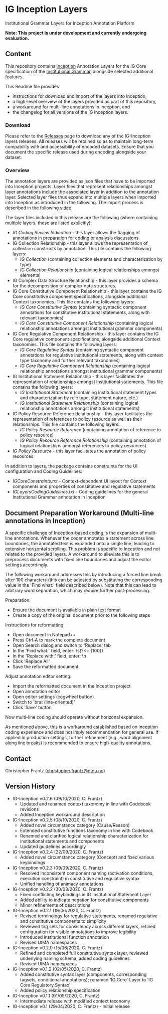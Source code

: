 # IG Inception Layers

Institutional Grammar Layers for Inception Annotation Platform

**Note: This project is under development and currently undergoing evaluation.**

## Content

This repository contains [Inception](https://inception-project.github.io/) Annotation Layers for the IG Core specification of the [Institutional Grammar](https://arxiv.org/abs/2008.08937), alongside selected additional features. 

This Readme file provides 
* instructions for download and import of the layers into Inception, 
* a high-level overview of the layers provided as part of this repository,
* a workaround for multi-line annotations in Inception, and
* the changelog for all versions of the IG Inception layers.

### Download 

Please refer to the [Releases](../../releases) page to download any of the IG-Inception layers releases. All releases will be retained so as to maintain long-term compability with and accessibility of encoded datasets. Ensure that you document the specific release used during encoding alongside your dataset.

### Overview

The annotation layers are provided as json files that have to be imported into Inception projects. Layer files that represent relationships amongst layer annotations include the associated layer in addition to the annotation layer. Selected layer files thus expand into multiple layers when imported into Inception as introduced in the following. The import process is described in the following [video](https://youtu.be/wnXzSNxmLec).

The layer files included in this release are the following (where containing multiple layers, those are listed explicitly):
 * *IG Coding Review Indication* - this layer allows the flagging of annotations in preparation for coding or analysis discussions
 * IG Collection Relationship - this layer allows the representation of collection constructs by annotation. This file contains the following layers:
   * *IG Collection* (containing collection elements and characterization by type)
   * *IG Collection Relationship* (containing logical relationships amongst elements)
 * IG Complex Data Structure Relationship - this layer provides a schema for the decomposition of complex data structures.
 * IG Core Constitutive Component Relationship - this layer contains the IG Core constitutive component specifications, alongside additional Context taxonomies. This file contains the following layers:
   * *IG Core Constitutive Syntax* (containing syntactic component annotations for constitutive institutional statements, along with relevant taxonomies)
   * *IG Core Constitutive Component Relationship* (containing logical relationship annotations amongst institutional grammar components)
 * IG Core Regulative Component Relationship - this layer contains the IG Core regulative component specifications, alongside additional Context taxonomies. This file contains the following layers:
   * *IG Core Regulative Syntax* (containing syntactic component annotations for regulative institutional statements, along with context type taxonomy and further relevant taxonomies)
   * *IG Core Regulative Component Relationship* (containing logical relationship annotations amongst institutional grammar components)
 * IG Institutional Statement Relationship - this layer facilitates the representation of relationships amongst institutional statements. This file contains the following layers:
   * *IG Institutional Statement* (containing institutional statement types and characterization by rule type, statement nature, etc.)
   * *IG Institutional Statement Relationship* (containing logical relationship annotations amongst institutional statements)
 * IG Policy Resource Reference Relationship - this layer facilitates the representation of references to policy resource as well as their relationships. This file contains the following layers:
   * *IG Policy Resource Reference* (containing annotation of reference to policy resource)
   * *IG Policy Resource Reference Relationship* (containing annotation of logical relationships amongst references to policy resources)
 * *IG Policy Resource* - this layer facilitates the annotation of policy resources

In addition to layers, the package contains constraints for the UI configuration and Coding Guidelines:
 * *IGCoreConstraints.txt* - Context-dependent UI layout for Context components and properties of constitutive and regulative statements
 * *IGLayersCodingGuidelines.txt* - Coding guidelines for the general Institutional Grammar annotation in Inception
 
## Document Preparation Workaround (Multi-line annotations in Inception)

A specific challenge of Inception-based coding is the expansion of multi-line annotations. Whenever the coder annotates a statement across line boundaries, the annotated text is expanded onto a single line, leading to extensive horizontal scrolling. This problem is specific to Inception and not related to the provided layers. A workaround to alleviate this is to preprocess documents with fixed line boundaries and adjust the editor settings accordingly.

The following workaround addresses this by introducing a forced line break after 100 characters (this can be adjusted by substituting the corresponding value in the 'Find what:' field described below). Note that this can lead to arbitrary word separation, which may require further post-processing.

Preparation:
* Ensure the document is available in plain text format 
* Create a copy of the original document prior to the following steps

Instructions for reformatting:
* Open document in Notepad++
* Press Ctrl-A to mark the complete document
* Open Search dialog and switch to 'Replace' tab
* In the 'Find what:' field, enter: \s(?<=.{100})
* In the 'Replace with:' field, enter: \n
* Click 'Replace All'
* Save the reformatted document

Adjust annotation editor setting:
* Import the reformatted document in the Inception project
* Open annotation editor
* Open editor settings (cogwheel button)
* Switch to 'brat (line-oriented)'
* Click 'Save' button

Now multi-line coding should operate without horizonal expansion.

As mentioned above, this is a workaround established based on Inception coding experience and does not imply recommendation for general use. If applied in production settings, further refinement (e.g., word alignment along line breaks) is recommended to ensure high-quality annotations.

## Contact

Christopher Frantz (christopher.frantz@ntnu.no)

## Version History
 
 * IG-Inception v0.2.6 (09/10/2020, C. Frantz)
   * Updated and renamed context taxonomy in line with Codebook revisions
   * Added Inception workaround description
 * IG-Inception v0.2.5 (08/10/2020, C. Frantz)
   * Added novel circumstance category (Cause/Reason)
   * Extended constitutive functions taxonomy in line with Codebook
   * Renamed and clarified logical relationship characterization for institutional statements and components
   * Updated guidelines accordingly
 * IG-Inception v0.2.4 (22/09/2020, C. Frantz)
   * Added novel circumstance category (Concept) and fixed various keybindings
 * IG-Inception v0.2.3 (09/09/2020, C. Frantz)
   * Resolved inconsistent component naming (activation conditions, execution constraint) in constitutive and regulative syntax
   * Unified handling of animacy annotations
 * IG-Inception v0.2.2 (30/08/2020, C. Frantz)
   * Fixed conflicting keybindings in IG Institutional Statement Layer
   * Added ability to indicate negation for constitutive components
   * Minor refinements of descriptions
 * IG-Inception v0.2.1 (19/06/2020, C. Frantz)
   * Revised terminology for regulative statements, renamed regulative and constitutive components to simplicity
   * Reviewed tag sets for consistency across different layers, refined configuration for visible annotations to improve legibility
   * Introduced institutional function annotation
   * Revised UIMA namespaces
 * IG-Inception v0.2.0 (15/06/2020, C. Frantz)
   * Refined and completed full constitutive syntax layer, reviewed underlying naming schema, added coding guidelines
   * Revised UIMA namespaces
 * IG-Inception v0.1.2 (02/05/2020, C. Frantz)
   * Added constitutive syntax layer (components, corresponding tagsets, conditional annotations); renamed 'IG Core' Layer to 'IG Core Regulatory Syntax'
   * Added policy relationship specification
 * IG-Inception v0.1.1 (01/05/2020, C. Frantz)
   * Intermediate release with modified context taxonomy
 * IG-Inception v0.1 (29/04/2020, C. Frantz) - Initial release

